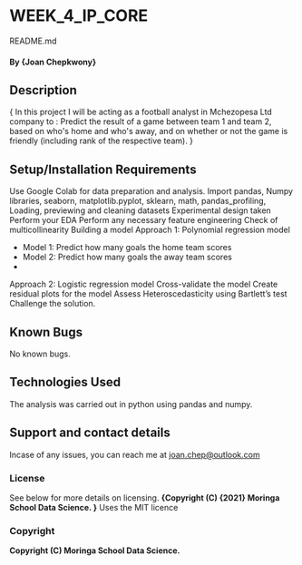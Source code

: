 # WEEK_4_IP_CORE
 README.md 
#### By **{Joan Chepkwony}**
## Description
{
In this project I will be acting as a football analyst in Mchezopesa Ltd company to :
Predict the result of a game between team 1 and team 2, based on who's home and who's away, and on whether or not the game is friendly (including rank of the respective team).
}
## Setup/Installation Requirements
Use Google Colab for data preparation and analysis.
Import pandas, Numpy libraries,  seaborn, matplotlib.pyplot, sklearn, math, pandas_profiling,
Loading, previewing and cleaning datasets
Experimental design taken Perform your EDA
Perform any necessary feature engineering
Check of multicollinearity
Building a model
Approach 1: Polynomial regression model
* Model 1: Predict how many goals the home team scores
* Model 2: Predict how many goals the away team scores
* 
Approach 2: Logistic regression model
Cross-validate the model
Create residual plots for the model
Assess Heteroscedasticity using Bartlett’s test
Challenge the solution.
## Known Bugs
No known bugs.

## Technologies Used
The analysis was carried out in python using pandas and numpy.

## Support and contact details
Incase of any issues, you can reach me at joan.chep@outlook.com

### License
See below for more details on licensing.
**{Copyright (C) {2021}  Moringa School Data Science.
}**
Uses the MIT licence
### Copyright
**Copyright (C) Moringa School Data Science.**

